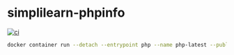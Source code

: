 # simplilearn-phpinfo
[![ci](https://github.com/Chironx-ps1/simplilearn-phpinfo/actions/workflows/ci.yaml/badge.svg?branch=2021-06)](https://github.com/Chironx-ps1/simplilearn-phpinfo/actions/workflows/ci.yaml)
```bash
docker container run --detach --entrypoint php --name php-latest --publish 80:8080 --rm --workdir /src index.docker.io/suvojitchironx/simplilearn-phpinfo-2021-06:latest -f index.php -S 0.0.0.0:8080
```
